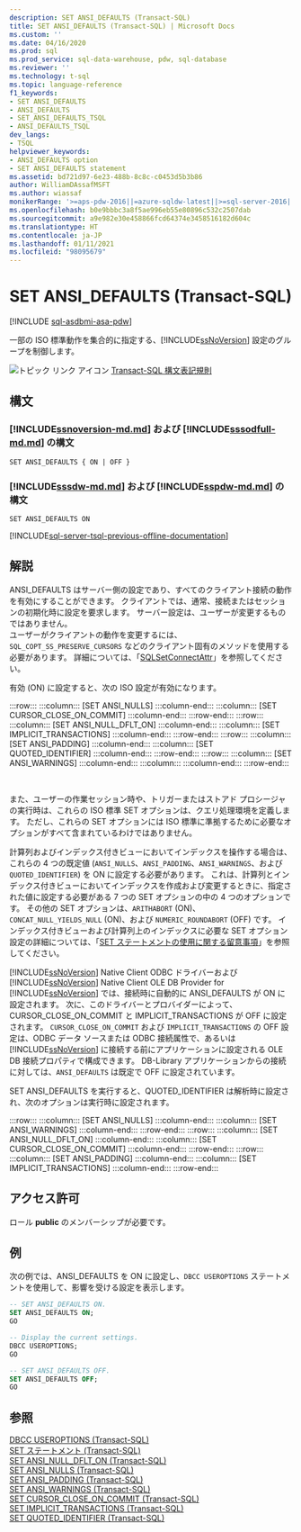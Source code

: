```yaml
---
description: SET ANSI_DEFAULTS (Transact-SQL)
title: SET ANSI_DEFAULTS (Transact-SQL) | Microsoft Docs
ms.custom: ''
ms.date: 04/16/2020
ms.prod: sql
ms.prod_service: sql-data-warehouse, pdw, sql-database
ms.reviewer: ''
ms.technology: t-sql
ms.topic: language-reference
f1_keywords:
- SET ANSI_DEFAULTS
- ANSI_DEFAULTS
- SET_ANSI_DEFAULTS_TSQL
- ANSI_DEFAULTS_TSQL
dev_langs:
- TSQL
helpviewer_keywords:
- ANSI_DEFAULTS option
- SET ANSI_DEFAULTS statement
ms.assetid: bd721d97-6e23-488b-8c8c-c0453d5b3b86
author: WilliamDAssafMSFT
ms.author: wiassaf
monikerRange: '>=aps-pdw-2016||=azure-sqldw-latest||>=sql-server-2016||>=sql-server-linux-2017||=azuresqldb-mi-current'
ms.openlocfilehash: b0e9bbbc3a8f5ae996eb55e80896c532c2507dab
ms.sourcegitcommit: a9e982e30e458866fcd64374e3458516182d604c
ms.translationtype: HT
ms.contentlocale: ja-JP
ms.lasthandoff: 01/11/2021
ms.locfileid: "98095679"
---
```

# <a name="set-ansi_defaults-transact-sql"></a>SET ANSI_DEFAULTS (Transact-SQL)
[!INCLUDE [sql-asdbmi-asa-pdw](../../includes/applies-to-version/sql-asdbmi-asa-pdw.md)]

  一部の ISO 標準動作を集合的に指定する、[!INCLUDE[ssNoVersion](../../includes/ssnoversion-md.md)] 設定のグループを制御します。  
  
 ![トピック リンク アイコン](../../database-engine/configure-windows/media/topic-link.gif "トピック リンク アイコン") [Transact-SQL 構文表記規則](../../t-sql/language-elements/transact-sql-syntax-conventions-transact-sql.md)  

## <a name="syntax"></a>構文

### <a name="syntax-for-ssnoversion-mdmd-and-sssodfull-mdmd"></a>[!INCLUDE[ssnoversion-md.md](../../includes/ssnoversion-md.md)] および [!INCLUDE[sssodfull-md.md](../../includes/sssodfull-md.md)] の構文
```syntaxsql
SET ANSI_DEFAULTS { ON | OFF }
```

### <a name="syntax-for-sssdw-mdmd-and-sspdw-mdmd"></a>[!INCLUDE[sssdw-md.md](../../includes/sssdw-md.md)] および [!INCLUDE[sspdw-md.md](../../includes/sspdw-md.md)] の構文
```syntaxsql
SET ANSI_DEFAULTS ON
```

[!INCLUDE[sql-server-tsql-previous-offline-documentation](../../includes/sql-server-tsql-previous-offline-documentation.md)]

## <a name="remarks"></a>解説
ANSI_DEFAULTS はサーバー側の設定であり、すべてのクライアント接続の動作を有効にすることができます。 クライアントでは、通常、接続またはセッションの初期化時に設定を要求します。 サーバー設定は、ユーザーが変更するものではありません。   
ユーザーがクライアントの動作を変更するには、`SQL_COPT_SS_PRESERVE_CURSORS` などのクライアント固有のメソッドを使用する必要があります。 詳細については、「[SQLSetConnectAttr](../../relational-databases/native-client-odbc-api/sqlsetconnectattr.md)」を参照してください。
  
有効 (ON) に設定すると、次の ISO 設定が有効になります。  
  
:::row:::
    :::column:::
        [SET ANSI_NULLS]
    :::column-end:::
    :::column:::
        [SET CURSOR_CLOSE_ON_COMMIT]
    :::column-end:::
:::row-end:::
:::row:::
    :::column:::
        [SET ANSI_NULL_DFLT_ON]
    :::column-end:::
    :::column:::
        [SET IMPLICIT_TRANSACTIONS]
    :::column-end:::
:::row-end:::
:::row:::
    :::column:::
        [SET ANSI_PADDING]
    :::column-end:::
    :::column:::
        [SET QUOTED_IDENTIFIER]
    :::column-end:::
:::row-end:::
:::row:::
    :::column:::
        [SET ANSI_WARNINGS]
    :::column-end:::
    :::column:::
    :::column-end:::
:::row-end:::

&nbsp;

また、ユーザーの作業セッション時や、トリガーまたはストアド プロシージャの実行時は、これらの ISO 標準 SET オプションは、クエリ処理環境を定義します。 ただし、これらの SET オプションには ISO 標準に準拠するために必要なオプションがすべて含まれているわけではありません。  
  
計算列およびインデックス付きビューにおいてインデックスを操作する場合は、これらの 4 つの既定値 (`ANSI_NULLS`、`ANSI_PADDING`、`ANSI_WARNINGS`、および `QUOTED_IDENTIFIER`) を ON に設定する必要があります。 これは、計算列とインデックス付きビューにおいてインデックスを作成および変更するときに、指定された値に設定する必要がある 7 つの SET オプションの中の 4 つのオプションです。 その他の SET オプションは、`ARITHABORT` (ON)、`CONCAT_NULL_YIELDS_NULL` (ON)、および `NUMERIC_ROUNDABORT` (OFF) です。 インデックス付きビューおよび計算列上のインデックスに必要な SET オプション設定の詳細については、「[SET ステートメントの使用に関する留意事項](../../t-sql/statements/set-statements-transact-sql.md#considerations-when-you-use-the-set-statements)」を参照してください。  
  
[!INCLUDE[ssNoVersion](../../includes/ssnoversion-md.md)] Native Client ODBC ドライバーおよび [!INCLUDE[ssNoVersion](../../includes/ssnoversion-md.md)] Native Client OLE DB Provider for [!INCLUDE[ssNoVersion](../../includes/ssnoversion-md.md)] では、接続時に自動的に ANSI_DEFAULTS が ON に設定されます。 次に、このドライバーとプロバイダーによって、CURSOR_CLOSE_ON_COMMIT と IMPLICIT_TRANSACTIONS が OFF に設定されます。 `CURSOR_CLOSE_ON_COMMIT` および `IMPLICIT_TRANSACTIONS` の OFF 設定は、ODBC データ ソースまたは ODBC 接続属性で、あるいは [!INCLUDE[ssNoVersion](../../includes/ssnoversion-md.md)] に接続する前にアプリケーションに設定される OLE DB 接続プロパティで構成できます。 DB-Library アプリケーションからの接続に対しては、`ANSI_DEFAULTS` は既定で OFF に設定されています。  
  
SET ANSI_DEFAULTS を実行すると、QUOTED_IDENTIFIER は解析時に設定され、次のオプションは実行時に設定されます。  
  
:::row:::
    :::column:::
        [SET ANSI_NULLS]
    :::column-end:::
    :::column:::
        [SET ANSI_WARNINGS]
    :::column-end:::
:::row-end:::
:::row:::
    :::column:::
        [SET ANSI_NULL_DFLT_ON]
    :::column-end:::
    :::column:::
        [SET CURSOR_CLOSE_ON_COMMIT]
    :::column-end:::
:::row-end:::
:::row:::
    :::column:::
        [SET ANSI_PADDING]
    :::column-end:::
    :::column:::
        [SET IMPLICIT_TRANSACTIONS]
    :::column-end:::
:::row-end:::

## <a name="permissions"></a>アクセス許可  
ロール **public** のメンバーシップが必要です。  
  
## <a name="examples"></a>例  
次の例では、ANSI_DEFAULTS を ON に設定し、`DBCC USEROPTIONS` ステートメントを使用して、影響を受ける設定を表示します。  
  
```sql  
-- SET ANSI_DEFAULTS ON.  
SET ANSI_DEFAULTS ON;  
GO  

-- Display the current settings.  
DBCC USEROPTIONS;  
GO 

-- SET ANSI_DEFAULTS OFF.  
SET ANSI_DEFAULTS OFF;  
GO  
```  
  
## <a name="see-also"></a>参照  
 [DBCC USEROPTIONS &#40;Transact-SQL&#41;](../../t-sql/database-console-commands/dbcc-useroptions-transact-sql.md)   
 [SET ステートメント &#40;Transact-SQL&#41;](../../t-sql/statements/set-statements-transact-sql.md)   
 [SET ANSI_NULL_DFLT_ON &#40;Transact-SQL&#41;](../../t-sql/statements/set-ansi-null-dflt-on-transact-sql.md)   
 [SET ANSI_NULLS &#40;Transact-SQL&#41;](../../t-sql/statements/set-ansi-nulls-transact-sql.md)   
 [SET ANSI_PADDING &#40;Transact-SQL&#41;](../../t-sql/statements/set-ansi-padding-transact-sql.md)   
 [SET ANSI_WARNINGS &#40;Transact-SQL&#41;](../../t-sql/statements/set-ansi-warnings-transact-sql.md)   
 [SET CURSOR_CLOSE_ON_COMMIT &#40;Transact-SQL&#41;](../../t-sql/statements/set-cursor-close-on-commit-transact-sql.md)   
 [SET IMPLICIT_TRANSACTIONS &#40;Transact-SQL&#41;](../../t-sql/statements/set-implicit-transactions-transact-sql.md)   
 [SET QUOTED_IDENTIFIER &#40;Transact-SQL&#41;](../../t-sql/statements/set-quoted-identifier-transact-sql.md)  
  
  
